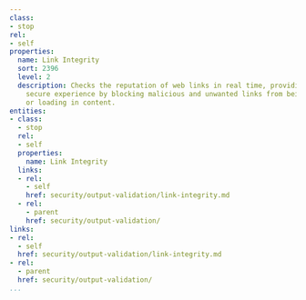 ```yaml
---
class:
- stop
rel:
- self
properties:
  name: Link Integrity
  sort: 2396
  level: 2
  description: Checks the reputation of web links in real time, providing an invisibly
    secure experience by blocking malicious and unwanted links from being present
    or loading in content.
entities:
- class:
  - stop
  rel:
  - self
  properties:
    name: Link Integrity
  links:
  - rel:
    - self
    href: security/output-validation/link-integrity.md
  - rel:
    - parent
    href: security/output-validation/
links:
- rel:
  - self
  href: security/output-validation/link-integrity.md
- rel:
  - parent
  href: security/output-validation/
...
```

